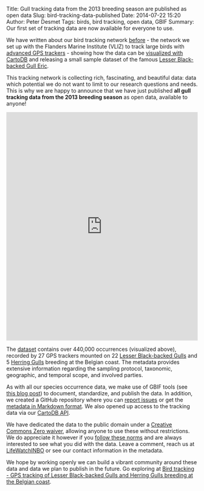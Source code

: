 Title: Gull tracking data from the 2013 breeding season are published as open data
Slug: bird-tracking-data-published
Date: 2014-07-22 15:20
Author: Peter Desmet
Tags: birds, bird tracking, open data, GBIF
Summary: Our first set of tracking data are now available for everyone to use.

We have written about our bird tracking network [before](http://lifewatch.inbo.be/blog/tag/bird-tracking.html) - the network we set up with the Flanders Marine Institute (VLIZ) to track large birds with [advanced GPS trackers](http://www.uva-bits.nl) - showing how the data can be [visualized with CartoDB]({filename}jcd-2014.md) and releasing a small sample dataset of the famous [Lesser Black-backed Gull Eric]({filename}tracking-eric.md).

This tracking network is collecting rich, fascinating, and beautiful data: data which potential we do not want to limit to our research questions and needs. This is why we are happy to announce that we have just published **all gull tracking data from the 2013 breeding season** as open data, available to anyone!

<iframe width="100%" height="600" frameborder="0" src="http://inbo.cartodb.com/u/lifewatch/viz/775ba7bc-b1fe-11e4-97bd-0e853d047bba/embed_map?sw_lat=51.102834783597565&sw_lon=2.485407292842865&ne_lat=51.4494738511512&ne_lon=3.6932167410850525" allowfullscreen webkitallowfullscreen mozallowfullscreen oallowfullscreen msallowfullscreen></iframe>

The [dataset](http://doi.org/10.15468/02omly) contains over 440,000 occurrences (visualized above), recorded by 27 GPS trackers mounted on 22 [Lesser Black-backed Gulls](http://en.wikipedia.org/wiki/Lesser_Black-backed_Gull) and 5 [Herring Gulls](http://en.wikipedia.org/wiki/European_Herring_Gull) breeding at the Belgian coast. The metadata provides extensive information regarding the sampling protocol, taxonomic, geographic, and temporal scope, and involved parties.

As with all our species occurrence data, we make use of GBIF tools (see [this blog post]({filename}vis-data-published.md)) to document, standardize, and publish the data. In addition, we created a GitHub repository where you can [report issues](https://github.com/inbo/data-publication/tree/master/datasets/bird-tracking-gull-occurrences) or get the [metadata in Markdown format](https://github.com/inbo/data-publication/blob/master/datasets/bird-tracking-gull-occurrences/metadata.md). We also opened up access to the tracking data via our [CartoDB API](https://github.com/inbo/bird-tracking/blob/master/cartodb/README.md).

We have dedicated the data to the public domain under a [Creative Commons Zero waiver](http://creativecommons.org/publicdomain/zero/1.0/), allowing anyone to use these without restrictions. We do appreciate it however if you [follow these norms](http://www.inbo.be/en/norms-for-data-use) and are always interested to see what you did with the data. Leave a comment, reach us at [LifeWatchINBO](https://twitter.com/LifeWatchINBO) or see our contact information in the metadata.

We hope by working openly we can build a vibrant community around these data and data we plan to publish in the future. Go exploring at [Bird tracking - GPS tracking of Lesser Black-backed Gulls and Herring Gulls breeding at the Belgian coast](http://www.gbif.org/dataset/83e20573-f7dd-4852-9159-21566e1e691e).


